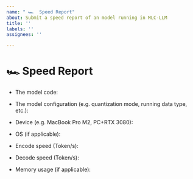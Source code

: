 ```yaml
---
name: " 🏎️  Speed Report"
about: Submit a speed report of an model running in MLC-LLM
title: ''
labels: ''
assignees: ''

---
```


# 🏎️  Speed Report

<!-- Please search if there are existing issues discuss the speed of the model you are using, if there are, we encourage you reply in the existed issue instead of creating a new one. -->

- The model code: <!-- e.g. vicuna-7b-1.1 -->


- The model configuration (e.g. quantization mode, running data type, etc.):
- Device (e.g. MacBook Pro M2, PC+RTX 3080): 
- OS (if applicable):
- Encode speed (Token/s):
- Decode speed (Token/s):
- Memory usage (if applicable):

<!-- Note that the measured speed might not be accurate if the prompt/chat history is short. -->